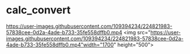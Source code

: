 # calc_convert

https://user-images.githubusercontent.com/109394234/224821983-57838cee-0d2a-4ade-b733-35fe558dffb0.mp4
<img src="https://user-images.githubusercontent.com/109394234/224821983-57838cee-0d2a-4ade-b733-35fe558dffb0.mp4"width="1700" height="500">‏


